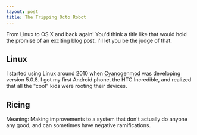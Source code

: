 ```yaml
---
layout: post
title: The Tripping Octo Robot
---
```


From Linux to OS X and back again! You'd think a title like that would hold the promise of an exciting blog post. I'll let you be the judge of that.

## Linux

I started using Linux around 2010 when [Cyanogenmod](http://www.cyanogenmod.org/)
was developing version 5.0.8. I got my first Android phone, the HTC Incredible,
and realized that all the "cool" kids were rooting their devices.

## Ricing

Meaning: Making improvements to a system that don't actually do anyone
any good, and can sometimes have negative ramifications.



